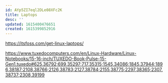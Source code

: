 ```yaml
---
id: AYp5ZI7eql2DLe08XFc2K
title: Laptops
desc: ''
updated: 1615400476651
created: 1615399852916
---
```


https://itsfoss.com/get-linux-laptops/

https://www.tuxedocomputers.com/en/Linux-Hardware/Linux-Notebooks/15-16-inch/TUXEDO-Book-Pulse-15-Gen1.tuxedo#625,36792;699,35297;717,35315;1545,34086;1845,37944;1896,38187;2108,38766;2126,38783;2127,38784;2155,38775;2297,38365;2307,38737;2308,39199
